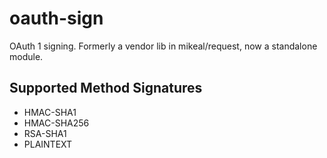 oauth-sign
==========

OAuth 1 signing. Formerly a vendor lib in mikeal/request, now a standalone module. 

## Supported Method Signatures

- HMAC-SHA1
- HMAC-SHA256
- RSA-SHA1
- PLAINTEXT